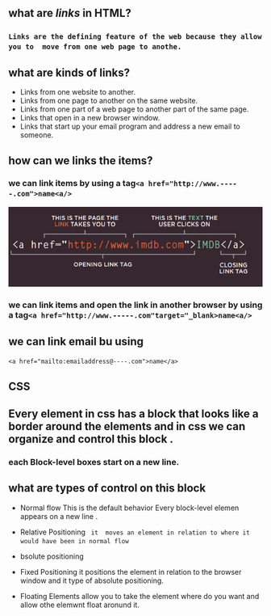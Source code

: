 ## what are ***links*** in HTML?
 ### `Links are the defining feature of the web because they allow you to  move from one web page to anothe.`
## what are kinds of links?
- Links from one website to another. 
- Links from one page to another on the same website.
- Links from one part of a web page to another part of the same page.
- Links that open in a new browser window.
- Links that start up your email program and address a new email to someone.
## how can we links the items?
### we can link items by using a tag`<a href="http://www.-----.com">name<a/>`
![a tag](atag.PNG)
### we can link items and open the link in another browser by using  a tag`<a href="http://www.-----.com"target="_blank>name<a/>`

## we can link email bu using
`<a href="mailto:emailaddress@----.com">name</a>`


## CSS
## Every element in css has a block that looks like a border around the elements and in css we can organize and control this block .

### each Block-level boxes start on a new line.

## what are types of control on this block
- Normal flow This is the default behavior Every block-level elemen appears on a new line .

- Relative Positioning ` it  moves an element in relation to where it would have been in normal flow`

- bsolute positioning

- Fixed Positioning  it positions the element in relation to the browser window and it type of absolute positioning.

- Floating Elements  allow you to take the element where do you want and allow othe elemwnt float aronund it.
